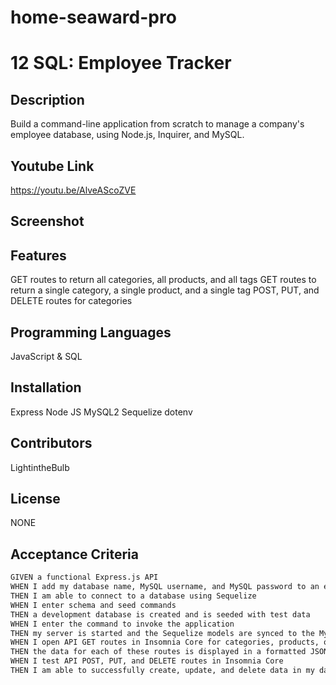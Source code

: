 # home-seaward-pro
# 12 SQL: Employee Tracker

## Description
Build a command-line application from scratch to manage a company's employee database, using Node.js, Inquirer, and MySQL.

## Youtube Link
https://youtu.be/AlveAScoZVE

## Screenshot



## Features
GET routes to return all categories, all products, and all tags
GET routes to return a single category, a single product, and a single tag
POST, PUT, and DELETE routes for categories


## Programming Languages
JavaScript & SQL

## Installation
Express
Node JS
MySQL2
Sequelize
dotenv


## Contributors
LightintheBulb

## License
NONE

## Acceptance Criteria

```md
GIVEN a functional Express.js API
WHEN I add my database name, MySQL username, and MySQL password to an environment variable file
THEN I am able to connect to a database using Sequelize
WHEN I enter schema and seed commands
THEN a development database is created and is seeded with test data
WHEN I enter the command to invoke the application
THEN my server is started and the Sequelize models are synced to the MySQL database
WHEN I open API GET routes in Insomnia Core for categories, products, or tags
THEN the data for each of these routes is displayed in a formatted JSON
WHEN I test API POST, PUT, and DELETE routes in Insomnia Core
THEN I am able to successfully create, update, and delete data in my database
```



